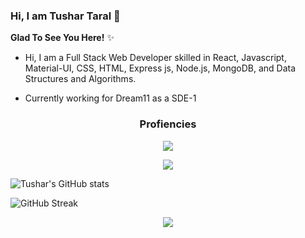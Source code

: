 ### Hi, I am Tushar Taral 👋 

**Glad To See You Here!** ✨ 


- Hi, I am a Full Stack Web Developer skilled in React, Javascript, Material-UI, CSS, HTML, Express js, Node.js, MongoDB, and Data Structures and Algorithms.

- Currently working for Dream11 as a SDE-1

<h3 align="center">
Profiencies 
  </h3>  
  
  <p align="center">
  <img  src="https://user-images.githubusercontent.com/59872807/89734383-7827e580-da79-11ea-9840-299bc8b32335.jpg">
  </p> 

<p align="center">
  <img  src="https://user-images.githubusercontent.com/59872807/89734655-0bade600-da7b-11ea-91e3-a38a9d86eb25.jpg">
  </p>

![Tushar's GitHub stats](https://github-readme-stats.vercel.app/api?username=TusharTaral&show_icons=true&theme=highcontrast)

![GitHub Streak](https://github-readme-streak-stats.herokuapp.com/?user=TusharTaral&theme=highcontrast&fire=f7a305&ring=b0d90b&currStreakLabel=b0d90b)

<!-- [![Top Langs](https://github-readme-stats.vercel.app/api/top-langs/?username=TusharTaral&show_icons=true&theme=buefy&card_height=20)](https://github.com/TusharTaral/github-readme-stats) -->
<!-- theme buefy   (https://git.io/streak-stats) --!> 
 
 
 <p align="center">
  <img  src="https://raw.githubusercontent.com/Trilokia/Trilokia/379277808c61ef204768a61bbc5d25bc7798ccf1/bottom_header.svg">
  </p>

 

